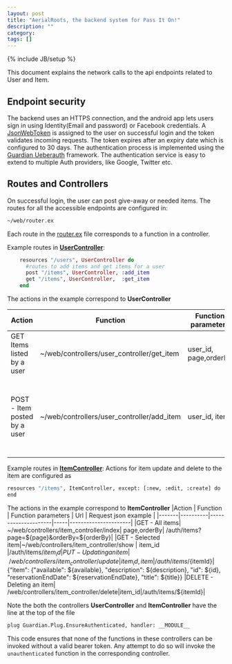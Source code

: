 ```yaml
---
layout: post
title: "AerialRoots, the backend system for Pass It On!"
description: ""
category: 
tags: []
---
```

{% include JB/setup %}

<!-- ## AerialRoots, the backend system for Pass-It-On!  -->

This document explains the network calls to the api endpoints related to User and Item.

## Endpoint security

The backend uses an HTTPS connection, and the android app lets users sign in using Identity(Email and password) or Facebook credentials. A [JsonWebToken](https://jwt.io/) is assigned to the user on successful login and the token validates incoming requests. The token expires after an expiry date which is configured to 30 days. The authentication process is implemented using the [Guardian Ueberauth](https://github.com/ueberauth/guardian) framework. The authentication service is easy to extend to multiple Auth providers, like Google, Twitter etc.

## Routes and Controllers
On successful login, the user can post give-away or needed items. The routes for all the accessible endpoints are configured in: 
```sh 
~/web/router.ex
```
Each route in the [router.ex](https://bitbucket.org/leapingwolf/aerialroots/src/29532f4cc9925ff12a286621c61dd158780956ad/web/router.ex?at=master&fileviewer=file-view-default) file corresponds to a function in a controller.

Example routes in  [**UserController**](https://bitbucket.org/leapingwolf/aerialroots/src/c0047f5e7608438814d648df81e70294edb8d121/web/controllers/user_controller.ex?at=master&fileviewer=file-view-default):
```elixir
    resources "/users", UserController do
      #routes to add items and get items for a user
      post "/items", UserController, :add_item
      get "/items", UserController,  :get_item
    end
```
The actions in the example correspond to  **UserController**

|Action | Function | Function parameters | Url | Request json example |
|-------|----------|---------------------|-----|----------------------|
| GET Items listed by a user |  ~/web/controllers/user_controller/get_item | user_id, page,orderBy | /auth/users/${userId}/items?page=${page}&orderBy=${orderBy} |  NONE |
|POST - Item posted by a user | ~/web/controllers/user_controller/add_item | user_id, item | /auth/users/${user_id}/items   | {"user_id": ${user_id}, "item": {"available": ${available}, "description": ${description}, "id": ${id}, "reservationEndDate": ${reservationEndDate}, "title": ${title}}} |

Example routes in  [**ItemController**](https://bitbucket.org/leapingwolf/aerialroots/src/b2b08a1f2585cf11a8c04c9c35ac83997f1f411d/web/controllers/item_controller.ex?at=master&fileviewer=file-view-default):
Actions for item update and delete to the item are configured as 
```sh
resources "/items", ItemController, except: [:new, :edit, :create] do
end
```
The actions in the example correspond to **ItemController**
|Action | Function | Function parameters | Url | Request json example |
|-------|----------|---------------------|-----|----------------------|
|GET - All items| ~/web/controllers/item_controller/index| page,orderBy| /auth/items?page=${page}&orderBy=${orderBy}|
|GET - Selected item|~/web/controllers/item_controller/show | item_id  |/auth/items/${item_id}
|PUT - Updating an item| ~/web/controllers/item_controller/update| item_id, item| /auth/items/${itemId}|{“item": {"available": ${available}, "description": ${description}, "id": ${id}, "reservationEndDate": ${reservationEndDate}, "title": ${title}}
|DELETE - Deleting an item| /web/controllers/item_controller/delete|item_id|/auth/items/${itemId}|

Note the both the controllers **UserController** and **ItemController** have the line at the top of the file
```sh
plug Guardian.Plug.EnsureAuthenticated, handler: __MODULE__
```
This code ensures that none of the functions in these controllers can be invoked without a valid bearer token. Any attempt to do so will invoke the `unauthenticated` function in the corresponding controller.
